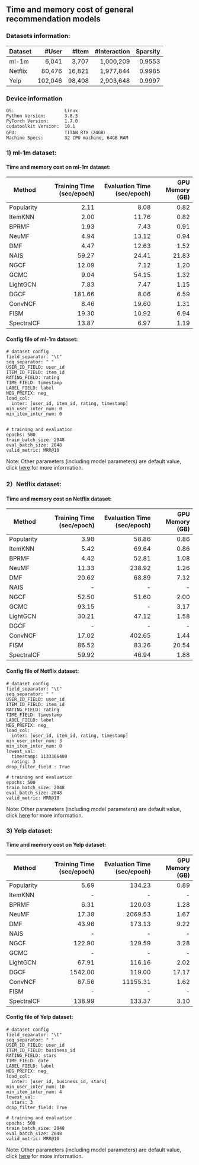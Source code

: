 ## Time  and memory cost of general recommendation models 

### Datasets information:

| Dataset | #User   | #Item  | #Interaction | Sparsity |
| ------- | -------:| ------: | ------------: | --------: |
| ml-1m   | 6,041   | 3,707  | 1,000,209    | 0.9553   |
| Netflix | 80,476  | 16,821 | 1,977,844    | 0.9985   |
| Yelp    | 102,046 | 98,408 | 2,903,648    | 0.9997   |

### Device information

```
OS:                   Linux
Python Version:       3.8.3
PyTorch Version:      1.7.0
cudatoolkit Version:  10.1
GPU:                  TITAN RTX（24GB）
Machine Specs:        32 CPU machine, 64GB RAM
```

### 1) ml-1m dataset:

#### Time and memory cost on ml-1m dataset:

| Method     | Training Time (sec/epoch) | Evaluation Time (sec/epoch) | GPU Memory (GB) |
| ---------- | ------------------------: | --------------------------: | --------------: |
| Popularity |                      2.11 |                        8.08 |            0.82 |
| ItemKNN    |                      2.00 |                       11.76 |            0.82 |
| BPRMF      |                      1.93 |                        7.43 |            0.91 |
| NeuMF      |                      4.94 |                       13.12 |            0.94 |
| DMF        |                      4.47 |                       12.63 |            1.52 |
| NAIS       |                     59.27 |                       24.41 |           21.83 |
| NGCF       |                     12.09 |                        7.12 |            1.20 |
| GCMC       |                      9.04 |                       54.15 |            1.32 |
| LightGCN   |                      7.83 |                        7.47 |            1.15 |
| DGCF       |                    181.66 |                        8.06 |            6.59 |
| ConvNCF    |                      8.46 |                       19.60 |            1.31 |
| FISM       |                     19.30 |                       10.92 |            6.94 |
| SpectralCF |                     13.87 |                        6.97 |            1.19 |

#### Config file of ml-1m dataset:

```
# dataset config
field_separator: "\t"
seq_separator: " "
USER_ID_FIELD: user_id
ITEM_ID_FIELD: item_id
RATING_FIELD: rating
TIME_FIELD: timestamp
LABEL_FIELD: label
NEG_PREFIX: neg_
load_col:
  inter: [user_id, item_id, rating, timestamp]
min_user_inter_num: 0
min_item_inter_num: 0


# training and evaluation
epochs: 500
train_batch_size: 2048
eval_batch_size: 2048
valid_metric: MRR@10
```
Note: Other parameters (including model parameters) are default value, click [here](https://recbole.io/docs/user_guide/config_settings.html) for more information.

### 2）Netflix dataset:

#### Time and memory cost on Netflix dataset:

| Method     | Training Time (sec/epoch) | Evaluation Time (sec/epoch) | GPU Memory (GB) |
| ---------- | ----------------: | -----------------: | -----------: |
| Popularity | 3.98              | 58.86             | 0.86     |
| ItemKNN    | 5.42              | 69.64             | 0.86      |
| BPRMF      | 4.42              | 52.81             | 1.08    |
| NeuMF      | 11.33             | 238.92            | 1.26     |
| DMF        | 20.62             | 68.89             | 7.12     |
| NAIS       | -                 | -                 | -           |
| NGCF       | 52.50             | 51.60             | 2.00     |
| GCMC       | 93.15             | -            | 3.17     |
| LightGCN   | 30.21             | 47.12             | 1.58     |
| DGCF       | - | - | -      |
| ConvNCF    | 17.02             | 402.65            | 1.44     |
| FISM       | 86.52             | 83.26             | 20.54   |
| SpectralCF | 59.92             | 46.94             | 1.88     |

#### Config file of Netflix dataset:

```
# dataset config
field_separator: "\t"
seq_separator: " "
USER_ID_FIELD: user_id
ITEM_ID_FIELD: item_id
RATING_FIELD: rating
TIME_FIELD: timestamp
LABEL_FIELD: label
NEG_PREFIX: neg_
load_col:
  inter: [user_id, item_id, rating, timestamp]
min_user_inter_num: 3
min_item_inter_num: 0
lowest_val:
  timestamp: 1133366400
  rating: 3
drop_filter_field : True

# training and evaluation
epochs: 500
train_batch_size: 2048
eval_batch_size: 2048
valid_metric: MRR@10
```
Note: Other parameters (including model parameters) are default value, click [here](https://recbole.io/docs/user_guide/config_settings.html) for more information.

### 3) Yelp dataset:

#### Time and memory cost on Yelp dataset:

| Method     | Training Time (sec/epoch) | Evaluation Time (sec/epoch) | GPU Memory (GB) |
| ---------- | -----------------: | -----------------: | -----------:|
| Popularity | 5.69              | 134.23            | 0.89      |
| ItemKNN    | - | - | - |
| BPRMF      | 6.31              | 120.03            | 1.28     |
| NeuMF      | 17.38             | 2069.53           | 1.67     |
| DMF        | 43.96             | 173.13            | 9.22     |
| NAIS       | -                 | -                 | -           |
| NGCF       | 122.90            | 129.59            | 3.28     |
| GCMC       | - | - | -        |
| LightGCN   | 67.91             | 116.16            | 2.02    |
| DGCF       | 1542.00           | 119.00            | 17.17    |
| ConvNCF    | 87.56             | 11155.31          | 1.62     |
| FISM       | -                 | -                 | -           |
| SpectralCF | 138.99            | 133.37            | 3.10     |

#### Config file of Yelp dataset:

```
# dataset config
field_separator: "\t"
seq_separator: " "
USER_ID_FIELD: user_id
ITEM_ID_FIELD: business_id
RATING_FIELD: stars
TIME_FIELD: date
LABEL_FIELD: label
NEG_PREFIX: neg_
load_col:
  inter: [user_id, business_id, stars]
min_user_inter_num: 10
min_item_inter_num: 4
lowest_val:
  stars: 3
drop_filter_field: True

# training and evaluation
epochs: 500
train_batch_size: 2048
eval_batch_size: 2048
valid_metric: MRR@10
```
Note: Other parameters (including model parameters) are default value, click [here](https://recbole.io/docs/user_guide/config_settings.html) for more information.










